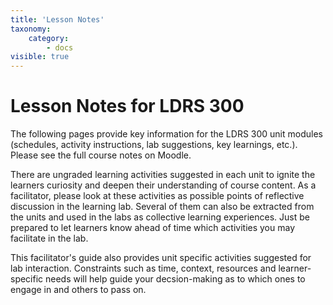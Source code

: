 ```yaml
---
title: 'Lesson Notes'
taxonomy:
    category:
        - docs
visible: true
---
```


# Lesson Notes for LDRS 300

The following pages provide key information for the LDRS 300 unit modules
(schedules, activity instructions, lab suggestions, key learnings, etc.). Please see the full course
notes on Moodle.

There are ungraded learning activities suggested in each unit to ignite the learners curiosity and deepen their understanding of course content. As a facilitator, please look at these activities as possible points of reflective discussion in the learning lab. Several of them can also be extracted from the units and used in the labs as collective learning experiences. Just be prepared to let learners know ahead of time which activities you may facilitate in the lab. 

This facilitator's guide also provides unit specific activities suggested for lab interaction. Constraints such as time, context, resources and learner-specific needs will help guide your decsion-making as to which ones to engage in and others to pass on. 
